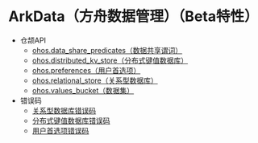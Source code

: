 # ArkData（方舟数据管理）（Beta特性）
- 仓颉API
    - [ohos.data_share_predicates（数据共享谓词）](./cj-apis-data_share_predicates.md)
    - [ohos.distributed_kv_store（分布式键值数据库）](./cj-apis-distributed_kv_store.md)
    - [ohos.preferences（用户首选项）](./cj-apis-preferences.md)
    - [ohos.relational_store（关系型数据库）](./cj-apis-relational_store.md)
    - [ohos.values_bucket（数据集）](./cj-apis-values_bucket.md)
- 错误码
    - [关系型数据库错误码](./cj-errorcode-data-rdb.md)
    - [分布式键值数据库错误码](./cj-errorcode-distributed_kv_store.md)
    - [用户首选项错误码](./cj-errorcode-preferences.md)